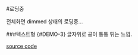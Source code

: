 #로딩중

전체화면 dimmed 상태의 로딩중...

###텍스트형 {#DEMO-3}
글자위로 공이 통통 튀는 느낌.

[source code](https://jsfiddle.net/deerpark/tzhy316z/#height=200&width=400)

